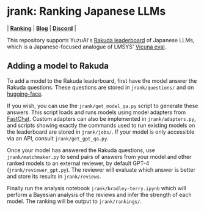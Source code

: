 # jrank: Ranking Japanese LLMs

| [**Ranking**](https://yuzuai.jp/benchmark) |
[**Blog**](https://yuzuai.jp/blog/rakuda) |
[**Discord**](https://discord.com/invite/bHB9e2rq2r) |


This repository supports YuzuAI's [Rakuda leaderboard](https://yuzuai.jp/benchmark) of Japanese LLMs, which is a Japanese-focused analogue of LMSYS' [Vicuna eval](https://lmsys.org/vicuna_eval/).

## Adding a model to Rakuda

To add a model to the Rakuda leaderboard, first have the model answer the Rakuda questions. These questions are stored in `jrank/questions/` and on [hugging-face](https://huggingface.co/datasets/yuzuai/rakuda-questions).

If you wish, you can use the `jrank/get_model_qa.py` script to generate these answers. This script loads and runs models using model adapters from [FastChat](https://github.com/lm-sys/FastChat). Custom adapters can also be implemented in `jrank/adapters.py`, and scripts showing exactly the commands used to run existing models on the leaderboard are stored in `jrank/jobs/`. If your model is only accessible via an API, consult `jrank/get_gpt_qa.py`.

Once your model has answered the Rakuda questions, use `jrank/matchmaker.py` to send pairs of answers from your model and other ranked models to an external reviewer, by default GPT-4 (`jrank/reviewer_gpt.py`). The reviewer will evaluate which answer is better and store its results in `jrank/reviews`. 

Finally run the analysis notebook `jrank/bradley-terry.ipynb` which will perform a Bayesian analysis of the reviews and infer the strength of each model. The ranking will be output to `jrank/rankings/`.